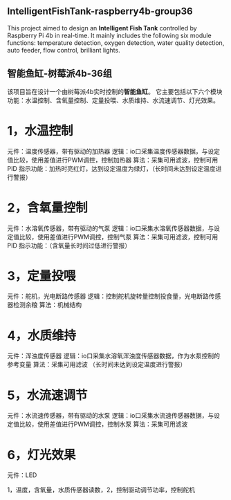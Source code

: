 ## IntelligentFishTank-raspberry4b-group36
This project aimed to design an **Intelligent Fish Tank** controlled by Raspberry Pi 4b in real-time. 
It mainly includes the following six module functions: temperature detection, oxygen detection, water quality detection, auto feeder, flow control, brilliant lights.
## 智能鱼缸-树莓派4b-36组
该项目旨在设计一个由树莓派4b实时控制的**智能鱼缸**。
它主要包括以下六个模块功能：水温控制、含氧量控制、定量投喂、水质维持、水流速调节、灯光效果。

# 1，水温控制
元件：温度传感器，带有驱动的加热器
逻辑：io口采集温度传感器数据，与设定值比较，使用差值进行PWM调控，控制加热器
算法：采集可用滤波，控制可用PID
指示功能：加热时亮红灯，达到设定温度为绿灯，（长时间未达到设定温度进行警报）

# 2，含氧量控制
元件：水溶氧传感器，带有驱动的气泵
逻辑：io口采集水溶氧传感器数据，与设定值比较，使用差值进行PWM调控，控制气泵
算法：采集可用滤波，控制可用PID
指示功能：（含氧量长时间过低进行警报）

# 3，定量投喂
元件：舵机，光电断路传感器
逻辑：控制舵机旋转量控制投食量，光电断路传感器检测余粮
算法：机械结构

# 4，水质维持
元件：浑浊度传感器
逻辑：io口采集水溶氧浑浊度传感器数据，作为水泵控制的参考变量
算法：采集可用滤波
（长时间未达到设定温度进行警报）

# 5，水流速调节
元件：水流速传感器，带有驱动的水泵
逻辑：io口采集水流速传感器数据，与设定值比较，使用差值进行PWM调控，控制水泵
算法：采集可用滤波

# 6，灯光效果
元件：LED

1，温度，含氧量，水质传感器读数，2，控制驱动调节功率，控制舵机
